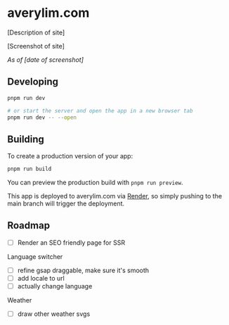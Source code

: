# averylim.com

[Description of site]

[Screenshot of site]

_As of [date of screenshot]_

## Developing

```bash
pnpm run dev

# or start the server and open the app in a new browser tab
pnpm run dev -- --open
```

## Building

To create a production version of your app:

```bash
pnpm run build
```

You can preview the production build with `pnpm run preview`.

This app is deployed to averylim.com via [Render](todo-add-url), so simply pushing to the main branch will trigger the deployment.

## Roadmap

- [ ] Render an SEO friendly page for SSR

Language switcher

- [ ] refine gsap draggable, make sure it's smooth
- [ ] add locale to url
- [ ] actually change language

Weather

- [ ] draw other weather svgs
